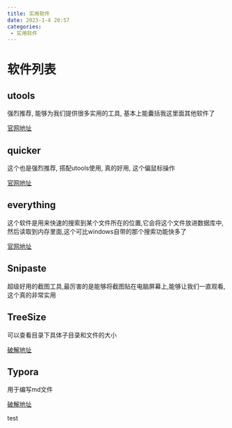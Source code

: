 ```yaml
---
title: 实用软件
date: 2023-1-4 20:57
categories:
 - 实用软件
---
```


# 软件列表

## utools

强烈推荐, 能够为我们提供很多实用的工具,  基本上能囊括我这里面其他软件了

[官网地址](https://www.u.tools/)

## quicker

这个也是强烈推荐,  搭配utools使用, 真的好用, 这个偏鼠标操作

[官网地址](https://getquicker.net/)

## everything

这个软件是用来快速的搜索到某个文件所在的位置,它会将这个文件放进数据库中,然后读取到内存里面,这个可比windows自带的那个搜索功能快多了

[官网地址](https://www.voidtools.com/zh-cn/downloads/)

## Snipaste

超级好用的截图工具,最厉害的是能够将截图贴在电脑屏幕上,能够让我们一直观看,这个真的非常实用



## TreeSize

可以查看目录下具体子目录和文件的大小

[破解地址](https://www.jb51.net/softs/758884.html#downintro2)

## Typora

用于编写md文件

[破解地址](https://github.com/markyin0707/typora-activation?tab=readme-ov-file)



test
